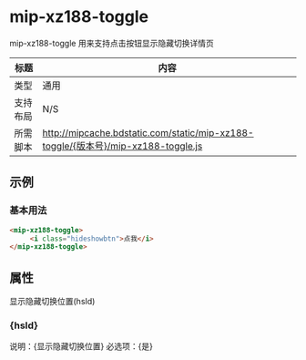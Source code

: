 # mip-xz188-toggle

mip-xz188-toggle 用来支持点击按钮显示隐藏切换详情页

标题|内容
----|----
类型|通用
支持布局|N/S
所需脚本|http://mipcache.bdstatic.com/static/mip-xz188-toggle/{版本号}/mip-xz188-toggle.js

## 示例

### 基本用法
```html
<mip-xz188-toggle>
     <i class="hideshowbtn">点我</i>
</mip-xz188-toggle>
```

## 属性
显示隐藏切换位置(hsId)

### {hsId}

说明：{显示隐藏切换位置}
必选项：{是}


